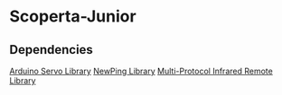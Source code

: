 Scoperta-Junior
===============
Dependencies
------------
[Arduino Servo Library](http://arduino.cc/en/Reference/Servo)
[NewPing Library](http://playground.arduino.cc/Code/NewPing)
[Multi-Protocol Infrared Remote Library](https://github.com/shirriff/Arduino-IRremote)
